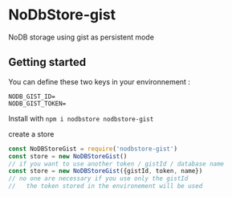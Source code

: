 # NoDbStore-gist

NoDB storage using gist as persistent mode

## Getting started
You can define these two keys in your environnement : 
```
NODB_GIST_ID=
NODB_GIST_TOKEN=
```

Install with `npm i nodbstore nodbstore-gist`

create a store
```js
const NoDBStoreGist = require('nodbstore-gist')
const store = new NoDBStoreGist()
// if you want to use another token / gistId / database name
const store = new NoDBStoreGist({gistId, token, name})
// no one are necessary if you use only the gistId 
//   the token stored in the environement will be used
```